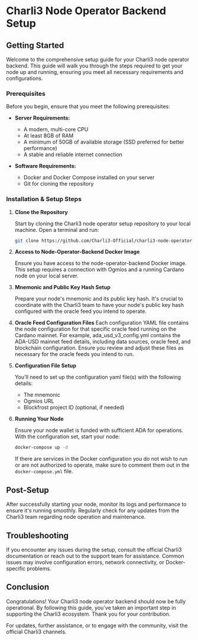 # Charli3 Node Operator Backend Setup

## Getting Started

Welcome to the comprehensive setup guide for your Charli3 node operator backend. This guide will walk you through the steps required to get your node up and running, ensuring you meet all necessary requirements and configurations.

### Prerequisites

Before you begin, ensure that you meet the following prerequisites:

- **Server Requirements:**
  - A modern, multi-core CPU
  - At least 8GB of RAM
  - A minimum of 50GB of available storage (SSD preferred for better performance)
  - A stable and reliable internet connection

- **Software Requirements:**
  - Docker and Docker Compose installed on your server
  - Git for cloning the repository

### Installation & Setup Steps

1. **Clone the Repository**

   Start by cloning the Charli3 node operator setup repository to your local machine. Open a terminal and run:

   ```bash
   git clone https://github.com/Charli3-Official/charli3-node-operator-setup.git
   ```

2. **Access to Node-Operator-Backend Docker Image**

   Ensure you have access to the node-operator-backend Docker image. This setup requires a connection with Ogmios and a running Cardano node on your local server.

3. **Mnemonic and Public Key Hash Setup**

   Prepare your node's mnemonic and its public key hash. It's crucial to coordinate with the Charli3 team to have your node's public key hash configured with the oracle feed you intend to operate.

4. **Oracle Feed Configuration Files**
   Each configuration YAML file contains the node configuration for that specific oracle feed running on the Cardano mainnet. For example, ada_usd_v3_config.yml contains the ADA-USD mainnet feed details, including data sources, oracle feed, and blockchain configuration. Ensure you review and adjust these files as necessary for the oracle feeds you intend to run.

5. **Configuration File Setup**

   You'll need to set up the configuration yaml file(s) with the following details:
   - The mnemonic
   - Ogmios URL
   - Blockfrost project ID (optional, if needed)

6. **Running Your Node**

   Ensure your node wallet is funded with sufficient ADA for operations. With the configuration set, start your node:

   ```bash
   docker-compose up -d
   ```

   If there are services in the Docker configuration you do not wish to run or are not authorized to operate, make sure to comment them out in the `docker-compose.yml` file.

## Post-Setup

After successfully starting your node, monitor its logs and performance to ensure it's running smoothly. Regularly check for any updates from the Charli3 team regarding node operation and maintenance.

## Troubleshooting

If you encounter any issues during the setup, consult the official Charli3 documentation or reach out to the support team for assistance. Common issues may involve configuration errors, network connectivity, or Docker-specific problems.

## Conclusion

Congratulations! Your Charli3 node operator backend should now be fully operational. By following this guide, you've taken an important step in supporting the Charli3 ecosystem. Thank you for your contribution.

For updates, further assistance, or to engage with the community, visit the official Charli3 channels.
